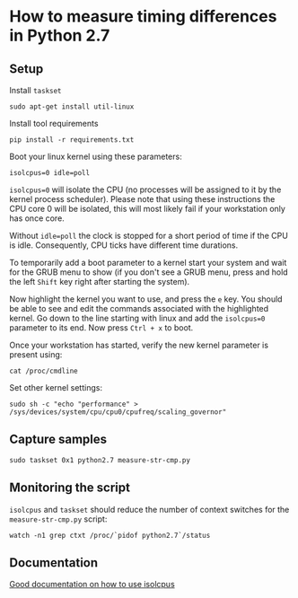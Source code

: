 # How to measure timing differences in Python 2.7

## Setup

Install `taskset`

```
sudo apt-get install util-linux
```

Install tool requirements

```
pip install -r requirements.txt
```

Boot your linux kernel using these parameters:

```
isolcpus=0 idle=poll
```

`isolcpus=0` will isolate the CPU (no processes will be assigned to it by the
kernel process scheduler). Please note that using these instructions the
CPU core 0 will be isolated, this will most likely fail if your workstation
only has once core.

Without `idle=poll` the clock is stopped for a short period of time if
the CPU is idle. Consequently, CPU ticks have different time durations.

To temporarily add a boot parameter to a kernel start your system and
wait for the GRUB menu to show (if you don't see a GRUB menu, press and
hold the left `Shift` key right after starting the system).

Now highlight the kernel you want to use, and press the `e` key. You
should be able to see and edit the commands associated with the highlighted kernel.
Go down to the line starting with linux and add the `isolcpus=0` parameter
to its end. Now press `Ctrl + x` to boot.

Once your workstation has started, verify the new kernel parameter is present
using:

```
cat /proc/cmdline
```

Set other kernel settings:

```
sudo sh -c "echo "performance" > /sys/devices/system/cpu/cpu0/cpufreq/scaling_governor"
```

## Capture samples

```
sudo taskset 0x1 python2.7 measure-str-cmp.py
```

## Monitoring the script

`isolcpus` and `taskset` should reduce the number of context switches for
the `measure-str-cmp.py` script:

```
watch -n1 grep ctxt /proc/`pidof python2.7`/status
```

## Documentation

[Good documentation on how to use isolcpus](http://xmodulo.com/run-program-process-specific-cpu-cores-linux.html)